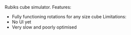 Rubiks cube simulator.
Features:
- Fully functioning rotations for any size cube
Limitations:
- No UI yet
- Very slow and poorly optimised
